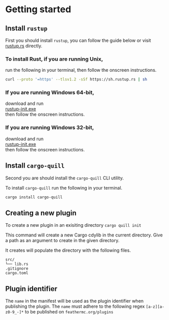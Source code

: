 # Getting started

## Install `rustup`

First you should install `rustup`, you can follow the guide below or visit [rustup.rs](https://rustup.rs/) directly.

### To install Rust, if you are running Unix,
run the following in your terminal, then follow the onscreen instructions.
```sh
curl --proto '=https' --tlsv1.2 -sSf https://sh.rustup.rs | sh
```

### If you are running Windows 64-bit,
download and run \
[rustup-init.exe](https://win.rustup.rs/x86_64) \
then follow the onscreen instructions.

### If you are running Windows 32-bit,
download and run \
[rustup-init.exe](https://win.rustup.rs/i686) \
then follow the onscreen instructions. 

## Install `cargo-quill`
Second you are should install the `cargo-quill` CLI utility.

To install `cargo-quill` run the following in your terminal.
```sh
cargo install cargo-quill
```

## Creating a new plugin
To create a new plugin in an exisiting directory
`cargo quill init`

This command will create a new Cargo cdylib in the current directory.
Give a path as an argument to create in the given directory.

It creates will populate the directory with the following files.
```
src/
└── lib.rs
.gitignore
cargo.toml
```

## Plugin identifier
The `name` in the manifest will be used as the plugin identifier when publishing the plugin. The `name` must adhere to the following regex `[a-z][a-z0-9_-]*` to be published on `feathermc.org/plugins`